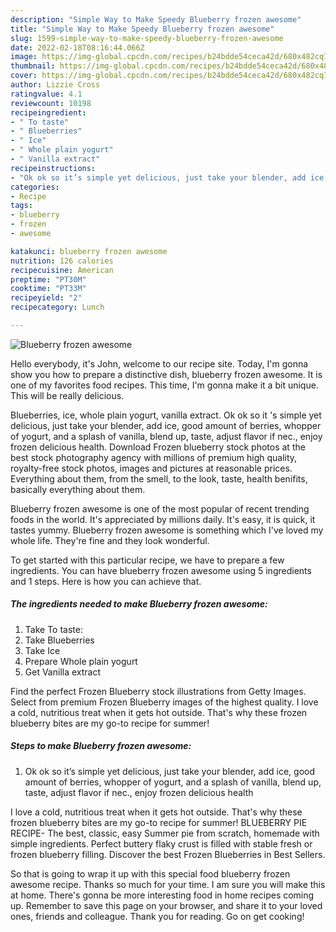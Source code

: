 ```yaml
---
description: "Simple Way to Make Speedy Blueberry frozen awesome"
title: "Simple Way to Make Speedy Blueberry frozen awesome"
slug: 1599-simple-way-to-make-speedy-blueberry-frozen-awesome
date: 2022-02-18T08:16:44.066Z
image: https://img-global.cpcdn.com/recipes/b24bdde54ceca42d/680x482cq70/blueberry-frozen-awesome-recipe-main-photo.jpg
thumbnail: https://img-global.cpcdn.com/recipes/b24bdde54ceca42d/680x482cq70/blueberry-frozen-awesome-recipe-main-photo.jpg
cover: https://img-global.cpcdn.com/recipes/b24bdde54ceca42d/680x482cq70/blueberry-frozen-awesome-recipe-main-photo.jpg
author: Lizzie Cross
ratingvalue: 4.1
reviewcount: 10198
recipeingredient:
- " To taste"
- " Blueberries"
- " Ice"
- " Whole plain yogurt"
- " Vanilla extract"
recipeinstructions:
- "Ok ok so it’s simple yet delicious, just take your blender, add ice, good amount of berries, whopper of yogurt, and a splash of vanilla, blend up, taste, adjust flavor if nec., enjoy frozen delicious health"
categories:
- Recipe
tags:
- blueberry
- frozen
- awesome

katakunci: blueberry frozen awesome 
nutrition: 126 calories
recipecuisine: American
preptime: "PT30M"
cooktime: "PT33M"
recipeyield: "2"
recipecategory: Lunch

---
```



![Blueberry frozen awesome](https://img-global.cpcdn.com/recipes/b24bdde54ceca42d/680x482cq70/blueberry-frozen-awesome-recipe-main-photo.jpg)

Hello everybody, it's John, welcome to our recipe site. Today, I'm gonna show you how to prepare a distinctive dish, blueberry frozen awesome. It is one of my favorites food recipes. This time, I'm gonna make it a bit unique. This will be really delicious.

Blueberries, ice, whole plain yogurt, vanilla extract. Ok ok so it &#39;s simple yet delicious, just take your blender, add ice, good amount of berries, whopper of yogurt, and a splash of vanilla, blend up, taste, adjust flavor if nec., enjoy frozen delicious health. Download Frozen blueberry stock photos at the best stock photography agency with millions of premium high quality, royalty-free stock photos, images and pictures at reasonable prices. Everything about them, from the smell, to the look, taste, health benifits, basically everything about them.

Blueberry frozen awesome is one of the most popular of recent trending foods in the world. It's appreciated by millions daily. It's easy, it is quick, it tastes yummy. Blueberry frozen awesome is something which I've loved my whole life. They're fine and they look wonderful.


To get started with this particular recipe, we have to prepare a few ingredients. You can have blueberry frozen awesome using 5 ingredients and 1 steps. Here is how you can achieve that.

<!--inarticleads1-->

##### The ingredients needed to make Blueberry frozen awesome:

1. Take  To taste:
1. Take  Blueberries
1. Take  Ice
1. Prepare  Whole plain yogurt
1. Get  Vanilla extract


Find the perfect Frozen Blueberry stock illustrations from Getty Images. Select from premium Frozen Blueberry images of the highest quality. I love a cold, nutritious treat when it gets hot outside. That&#39;s why these frozen blueberry bites are my go-to recipe for summer! 

<!--inarticleads2-->

##### Steps to make Blueberry frozen awesome:

1. Ok ok so it’s simple yet delicious, just take your blender, add ice, good amount of berries, whopper of yogurt, and a splash of vanilla, blend up, taste, adjust flavor if nec., enjoy frozen delicious health


I love a cold, nutritious treat when it gets hot outside. That&#39;s why these frozen blueberry bites are my go-to recipe for summer! BLUEBERRY PIE RECIPE- The best, classic, easy Summer pie from scratch, homemade with simple ingredients. Perfect buttery flaky crust is filled with stable fresh or frozen blueberry filling. Discover the best Frozen Blueberries in Best Sellers. 

So that is going to wrap it up with this special food blueberry frozen awesome recipe. Thanks so much for your time. I am sure you will make this at home. There's gonna be more interesting food in home recipes coming up. Remember to save this page on your browser, and share it to your loved ones, friends and colleague. Thank you for reading. Go on get cooking!
